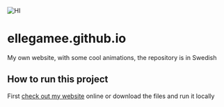 ![HI](https://github.com/ellegamee/ellegamee.github.io/raw/master/featureimage.png)

# ellegamee.github.io
My own website, with some cool animations, the repository is in Swedish

## How to run this project
First [check out my website](http://ellegamee.github.io) online or download the files and run it locally

